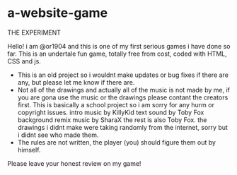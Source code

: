 # a-website-game
THE EXPERIMENT

Hello! i am @or1904 and this is one of my first serious games i have done so far. 
This is an undertale fun game, totally free from cost, coded with HTML, CSS and js.

* This is an old project so i wouldnt make updates or bug fixes if there are any, but please let me know if there are.
* Not all of the drawings and actually all of the music is not made by me, if you are gona use the music or the drawings please contant the creators first. This is basically a school project so i am sorry for any hurm or copyright issues. 
intro music by KillyKid
text sound by Toby Fox 
background remix music by SharaX
the rest is also Toby Fox.
the drawings i didnt make were taking randomly from the internet, sorry but i didnt see who made them.
* The rules are not written, the player (you) should figure them out by himself.

Please leave your honest review on my game!
